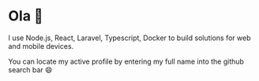 # Ola 👋

I use Node.js, React, Laravel, Typescript, Docker to build solutions for web and mobile devices.

You can locate my active profile by entering my full name into the github search bar 😄
